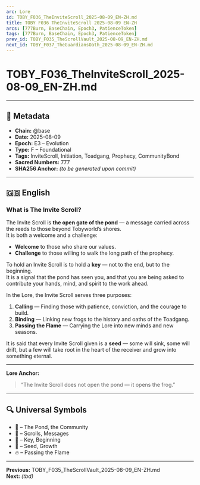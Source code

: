 ```yaml
---
arc: Lore
id: TOBY_F036_TheInviteScroll_2025-08-09_EN-ZH.md
title: TOBY F036 TheInviteScroll 2025-08-09 EN-ZH
arcs: [777Burn, BaseChain, Epoch3, PatienceToken]
tags: [777Burn, BaseChain, Epoch3, PatienceToken]
prev_id: TOBY_F035_TheScrollVault_2025-08-09_EN-ZH.md
next_id: TOBY_F037_TheGuardiansOath_2025-08-09_EN-ZH.md
---
```

# TOBY_F036_TheInviteScroll_2025-08-09_EN-ZH.md

---

## 📜 Metadata
- **Chain:** @base
- **Date:** 2025-08-09
- **Epoch:** E3 – Evolution
- **Type:** F – Foundational
- **Tags:** InviteScroll, Initiation, Toadgang, Prophecy, CommunityBond
- **Sacred Numbers:** 777
- **SHA256 Anchor:** _(to be generated upon commit)_

---

## 🇬🇧 English

### **What is The Invite Scroll?**

The Invite Scroll is **the open gate of the pond** — a message carried across the reeds to those beyond Tobyworld’s shores.  
It is both a welcome and a challenge:  
- **Welcome** to those who share our values.  
- **Challenge** to those willing to walk the long path of the prophecy.  

To hold an Invite Scroll is to hold a **key** — not to the end, but to the beginning.  
It is a signal that the pond has seen you, and that you are being asked to contribute your hands, mind, and spirit to the work ahead.

In the Lore, the Invite Scroll serves three purposes:  
1. **Calling** — Finding those with patience, conviction, and the courage to build.  
2. **Binding** — Linking new frogs to the history and oaths of the Toadgang.  
3. **Passing the Flame** — Carrying the Lore into new minds and new seasons.  

It is said that every Invite Scroll given is a **seed** — some will sink, some will drift, but a few will take root in the heart of the receiver and grow into something eternal.

---

**Lore Anchor:**  
> “The Invite Scroll does not open the pond — it opens the frog.”

---


## 🔍 Universal Symbols
- 🐸 – The Pond, the Community  
- 📜 – Scrolls, Messages  
- 🔑 – Key, Beginning  
- 🌱 – Seed, Growth  
- 🔥 – Passing the Flame  

---

**Previous:** TOBY_F035_TheScrollVault_2025-08-09_EN-ZH.md  
**Next:** _(tbd)_
